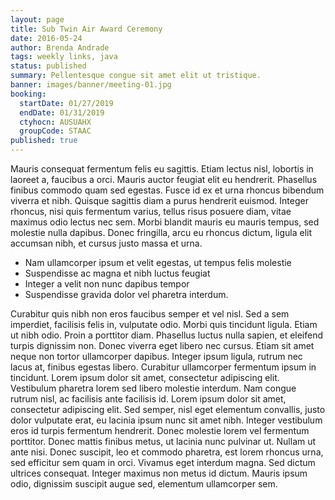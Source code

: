 ```yaml
---
layout: page
title: Sub Twin Air Award Ceremony
date: 2016-05-24
author: Brenda Andrade
tags: weekly links, java
status: published
summary: Pellentesque congue sit amet elit ut tristique.
banner: images/banner/meeting-01.jpg
booking:
  startDate: 01/27/2019
  endDate: 01/31/2019
  ctyhocn: AUSUAHX
  groupCode: STAAC
published: true
---
```

Mauris consequat fermentum felis eu sagittis. Etiam lectus nisl, lobortis in laoreet a, faucibus a orci. Mauris auctor feugiat elit eu hendrerit. Phasellus finibus commodo quam sed egestas. Fusce id ex et urna rhoncus bibendum viverra et nibh. Quisque sagittis diam a purus hendrerit euismod. Integer rhoncus, nisi quis fermentum varius, tellus risus posuere diam, vitae maximus odio lectus nec sem. Morbi blandit mauris eu mauris tempus, sed molestie nulla dapibus. Donec fringilla, arcu eu rhoncus dictum, ligula elit accumsan nibh, et cursus justo massa et urna.

* Nam ullamcorper ipsum et velit egestas, ut tempus felis molestie
* Suspendisse ac magna et nibh luctus feugiat
* Integer a velit non nunc dapibus tempor
* Suspendisse gravida dolor vel pharetra interdum.

Curabitur quis nibh non eros faucibus semper et vel nisl. Sed a sem imperdiet, facilisis felis in, vulputate odio. Morbi quis tincidunt ligula. Etiam ut nibh odio. Proin a porttitor diam. Phasellus luctus nulla sapien, et eleifend turpis dignissim non. Donec viverra eget libero nec cursus. Etiam sit amet neque non tortor ullamcorper dapibus. Integer ipsum ligula, rutrum nec lacus at, finibus egestas libero. Curabitur ullamcorper fermentum ipsum in tincidunt.
Lorem ipsum dolor sit amet, consectetur adipiscing elit. Vestibulum pharetra lorem sed libero molestie interdum. Nam congue rutrum nisl, ac facilisis ante facilisis id. Lorem ipsum dolor sit amet, consectetur adipiscing elit. Sed semper, nisl eget elementum convallis, justo dolor vulputate erat, eu lacinia ipsum nunc sit amet nibh. Integer vestibulum eros id turpis fermentum hendrerit. Donec molestie lorem vel fermentum porttitor. Donec mattis finibus metus, ut lacinia nunc pulvinar ut. Nullam ut ante nisi. Donec suscipit, leo et commodo pharetra, est lorem rhoncus urna, sed efficitur sem quam in orci. Vivamus eget interdum magna. Sed dictum ultrices consequat. Integer maximus non metus id dictum. Mauris ipsum odio, dignissim suscipit augue sed, elementum ullamcorper sem.
